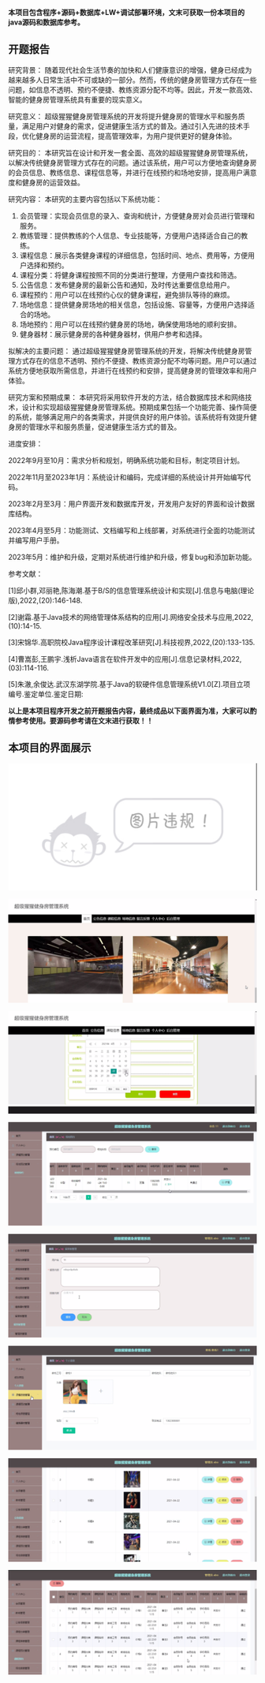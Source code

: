 ****本项目包含程序+源码+数据库+LW+调试部署环境，文末可获取一份本项目的java源码和数据库参考。****

## ******开题报告******

研究背景：
随着现代社会生活节奏的加快和人们健康意识的增强，健身已经成为越来越多人日常生活中不可或缺的一部分。然而，传统的健身房管理方式存在一些问题，如信息不透明、预约不便捷、教练资源分配不均等。因此，开发一款高效、智能的健身房管理系统具有重要的现实意义。

研究意义：
超级猩猩健身房管理系统的开发将提升健身房的管理水平和服务质量，满足用户对健身的需求，促进健康生活方式的普及。通过引入先进的技术手段，优化健身房的运营流程，提高管理效率，为用户提供更好的健身体验。

研究目的：
本研究旨在设计和开发一套全面、高效的超级猩猩健身房管理系统，以解决传统健身房管理方式存在的问题。通过该系统，用户可以方便地查询健身房的会员信息、教练信息、课程信息等，并进行在线预约和场地安排，提高用户满意度和健身房的运营效益。

研究内容： 本研究的主要内容包括以下系统功能：

  1. 会员管理：实现会员信息的录入、查询和统计，方便健身房对会员进行管理和服务。
  2. 教练管理：提供教练的个人信息、专业技能等，方便用户选择适合自己的教练。
  3. 课程信息：展示各类健身课程的详细信息，包括时间、地点、费用等，方便用户选择和预约。
  4. 课程分类：将健身课程按照不同的分类进行整理，方便用户查找和筛选。
  5. 公告信息：发布健身房的最新公告和通知，及时传达重要信息给用户。
  6. 课程预约：用户可以在线预约心仪的健身课程，避免排队等待的麻烦。
  7. 场地信息：提供健身房场地的相关信息，包括设施、容量等，方便用户选择适合的场地。
  8. 场地预约：用户可以在线预约健身房的场地，确保使用场地的顺利安排。
  9. 健身器材：展示健身房的各种健身器材，供用户参考和选择。

拟解决的主要问题：
通过超级猩猩健身房管理系统的开发，将解决传统健身房管理方式存在的信息不透明、预约不便捷、教练资源分配不均等问题。用户可以通过系统方便地获取所需信息，并进行在线预约和安排，提高健身房的管理效率和用户体验。

研究方案和预期成果：
本研究将采用软件开发的方法，结合数据库技术和网络技术，设计和实现超级猩猩健身房管理系统。预期成果包括一个功能完善、操作简便的系统，能够满足用户的各类需求，并提供良好的用户体验。该系统将有效提升健身房的管理水平和服务质量，促进健康生活方式的普及。

进度安排：

2022年9月至10月：需求分析和规划，明确系统功能和目标，制定项目计划。

2022年11月至2023年1月：系统设计和编码，完成详细的系统设计并开始编写代码。

2023年2月至3月：用户界面开发和数据库开发，开发用户友好的界面和设计数据库结构。

2023年4月至5月：功能测试、文档编写和上线部署，对系统进行全面的功能测试并编写用户手册。

2023年5月：维护和升级，定期对系统进行维护和升级，修复bug和添加新功能。

参考文献：

[1]邱小群,邓丽艳,陈海潮.基于B/S的信息管理系统设计和实现[J].信息与电脑(理论版),2022,(20):146-148.

[2]谢霜.基于Java技术的网络管理体系结构的应用[J].网络安全技术与应用,2022,(10):14-15.

[3]宋锦华.高职院校Java程序设计课程改革研究[J].科技视界,2022,(20):133-135.

[4]曹嵩彭,王鹏宇.浅析Java语言在软件开发中的应用[J].信息记录材料,2022,(03):114-116.

[5]朱澈,余俊达.武汉东湖学院.基于Java的软硬件信息管理系统V1.0[Z].项目立项编号.鉴定单位.鉴定日期:

****以上是本项目程序开发之前开题报告内容，最终成品以下面界面为准，大家可以酌情参考使用。要源码参考请在文末进行获取！！****

## ******本项目的界面展示******

![](./res/b91911ea1edb4bcbb74b73e07cbed0dd.png)

![](./res/71ebdc508de54c8eb47c294512e0870a.png)

![](./res/46e364826b5a4f4fb60c202e0f047e66.png)

![](./res/509306a6a357424f9673a1485b70ecc0.png)

![](./res/05427613a739434bb840c94c59d8c75e.png)

![](./res/94b0cc83667e4edc8bfac7fc10132434.png)

![](./res/3576f14c57ef4291a64a4246ff83d2e8.png)

![](./res/7c02b62bfc2b4fbdab505bf73a379ec4.png)

